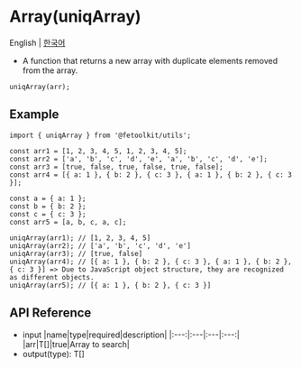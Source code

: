 # Array(uniqArray)

English | [한국어](../ko/array_uniqarray.md)

- A function that returns a new array with duplicate elements removed from the array.

```tsx
uniqArray(arr);
```

## Example

```tsx
import { uniqArray } from '@fetoolkit/utils';

const arr1 = [1, 2, 3, 4, 5, 1, 2, 3, 4, 5];
const arr2 = ['a', 'b', 'c', 'd', 'e', 'a', 'b', 'c', 'd', 'e'];
const arr3 = [true, false, true, false, true, false];
const arr4 = [{ a: 1 }, { b: 2 }, { c: 3 }, { a: 1 }, { b: 2 }, { c: 3 }];

const a = { a: 1 };
const b = { b: 2 };
const c = { c: 3 };
const arr5 = [a, b, c, a, c];

uniqArray(arr1); // [1, 2, 3, 4, 5]
uniqArray(arr2); // ['a', 'b', 'c', 'd', 'e']
uniqArray(arr3); // [true, false]
uniqArray(arr4); // [{ a: 1 }, { b: 2 }, { c: 3 }, { a: 1 }, { b: 2 }, { c: 3 }] => Due to JavaScript object structure, they are recognized as different objects.
uniqArray(arr5); // [{ a: 1 }, { b: 2 }, { c: 3 }]
```

## API Reference

- input
  |name|type|required|description|
  |:---:|:---|:---|:---:|
  |arr|T[]|true|Array to search|
- output(type): T[]
